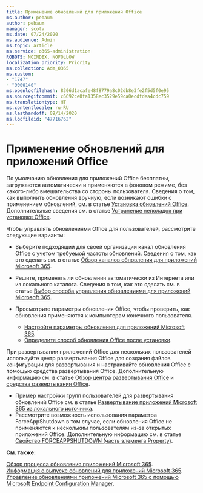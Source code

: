 ```yaml
---
title: Применение обновлений для приложений Office
ms.author: pebaum
author: pebaum
manager: scotv
ms.date: 07/24/2020
ms.audience: Admin
ms.topic: article
ms.service: o365-administration
ROBOTS: NOINDEX, NOFOLLOW
localization_priority: Priority
ms.collection: Adm_O365
ms.custom:
- "1747"
- "9000140"
ms.openlocfilehash: 8306d1acafe48f8779a8c02db8e3fe2f5d5f0e95
ms.sourcegitcommit: c6692ce0fa1358ec3529e59ca0ecdfdea4cdc759
ms.translationtype: HT
ms.contentlocale: ru-RU
ms.lasthandoff: 09/14/2020
ms.locfileid: "47716762"
---
```

# <a name="apply-updates-for-office-apps"></a>Применение обновлений для приложений Office

По умолчанию обновления для приложений Office бесплатны, загружаются автоматически и применяются в фоновом режиме, без какого-либо вмешательства со стороны пользователя. Сведения о том, как выполнить обновления вручную, если возникают ошибки с применением обновлений, см. в статье [Установка обновлений Office](https://support.office.com/article/install-office-updates-2ab296f3-7f03-43a2-8e50-46de917611c5). Дополнительные сведения см. в статье [Устранение неполадок при установке Office](https://support.microsoft.com/office/troubleshoot-installing-office-35ff2def-e0b2-4dac-9784-4cf212c1f6c2?ui=en-us&rs=en-us&ad=us#O365Plans=signinorgid).

Чтобы управлять обновлениями Office для пользователей, рассмотрите следующие варианты:

- Выберите подходящий для своей организации канал обновления Office с учетом требуемой частоты обновлений. Сведения о том, как это сделать см. в статье [Обзор каналов обновления для приложений Microsoft 365](https://docs.microsoft.com/deployoffice/overview-of-update-channels-for-office-365-proplus).

- Решите, применять ли обновления автоматически из Интернета или из локального каталога. Сведения о том, как это сделать см. в статье [Выбор способа управления обновлениями для приложений Microsoft 365](https://docs.microsoft.com/deployoffice/choose-how-to-manage-updates-to-office-365-proplus).

- Просмотрите параметры обновления Office, чтобы проверить, как обновления применяются к компьютерам конечного пользователя.

    - [Настройте параметры обновления для приложений Microsoft 365](https://docs.microsoft.com/deployoffice/configure-update-settings-for-office-365-proplus).
    - [Определите способ обновления Office после установки](https://docs.microsoft.com/deployoffice/configuration-options-for-the-office-2016-deployment-tool#updates-element).

При развертывании приложений Office для нескольких пользователей используйте центр развертывания Office для создания файлов конфигурации для развертывания и настраивайте обновления Office с помощью средства развертывания Office. Дополнительную информацию см. в статье [Обзор центра развертывания Office](https://docs.microsoft.com/DeployOffice/overview-of-the-office-customization-tool-for-click-to-run) и [средства развертывания Office](https://go.microsoft.com/fwlink/p/?LinkID=626065).

- Пример настройки групп пользователей для развертывания обновлений Office см. в статье [Развертывание приложений Microsoft 365 из локального источника](https://docs.microsoft.com/deployoffice/deploy-office-365-proplus-from-a-local-source).
-   Рассмотрите возможность использования параметра ForceAppShutdown в том случае, если обновления Office не применяются к нескольким пользователям из-за открытых приложений Office. Дополнительную информацию см. в статье [Свойство FORCEAPPSHUTDOWN (часть элемента Property)](https://docs.microsoft.com/deployoffice/configuration-options-for-the-office-2016-deployment-tool#forceappshutdown-property-part-of-property-element). 

**См. также:**

[Обзор процесса обновления приложений Microsoft 365](https://docs.microsoft.com/deployoffice/overview-of-the-update-process-for-office-365-proplus).  
[Информация о выпуске обновлений для приложений Microsoft 365](https://docs.microsoft.com/officeupdates/release-notes-office365-proplus).  
[Управление обновлениями приложений Microsoft 365 с помощью Microsoft Endpoint Configuration Manager](https://docs.microsoft.com/deployoffice/manage-updates-to-office-365-proplus-with-system-center-configuration-manager).  
